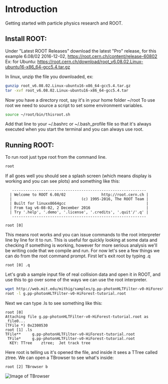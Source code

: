 # Introduction
Getting started with particle physics research and ROOT. 

## Install ROOT: 
Under "Latest ROOT Releases" download the latest "Pro" release, for this example 6.08/02 2016-12-02, https://root.cern.ch/content/release-60802
Ex: for Ubuntu: https://root.cern.ch/download/root_v6.08.02.Linux-ubuntu16-x86_64-gcc5.4.tar.gz

In linux, unzip the file you downloaded, ex:
```bash
gunzip root_v6.08.02.Linux-ubuntu16-x86_64-gcc5.4.tar.gz 
tar -xvf root_v6.08.02.Linux-ubuntu16-x86_64-gcc5.4.tar
```
Now you have a directory root, say it's in your home folder ~/root
To use root we need to source a script to set some environment variables. 
```bash
source ~/root/bin/thisroot.sh
```
Add that line to your ~/.bashrc or ~/.bash_profile file so that it's always executed when you start the terminal and you can always use root. 

## Running ROOT:
To run root just type root from the command line. 
```bash
root
```
If all goes well you should see a splash screen (which means display is working and you can see plots) and something like this:
```
   ------------------------------------------------------------
  | Welcome to ROOT 6.08/02                http://root.cern.ch |
  |                               (c) 1995-2016, The ROOT Team |
  | Built for linuxx8664gcc                                    |
  | From tag v6-08-02, 2 December 2016                         |
  | Try '.help', '.demo', '.license', '.credits', '.quit'/'.q' |
   ------------------------------------------------------------

root [0]
```
This means root works and you can issue commands to the root interpreter line by line for it to run. This is useful for quickly looking at some data and checking if something is working, however for more serious analysis we'll be writing code that we compile and run. For now let's see a few things we can do from the root command prompt. First let's exit root by typing .q
```
root [0] .q
```
Let's grab a sample input file of real collision data and open it in ROOT, and use this to go over some of the ways we can use the root interpreter. 
```bash
wget http://web.mit.edu/mithig/samples/g.pp-photonHLTFilter-v0-HiForest-tutorial.root
root -l g.pp-photonHLTFilter-v0-HiForest-tutorial.root
```
Next we can type .ls to see something like this:
```
root [0] 
Attaching file g.pp-photonHLTFilter-v0-HiForest-tutorial.root as _file0...
(TFile *) 0x2300530
root [1] .ls
TFile**		g.pp-photonHLTFilter-v0-HiForest-tutorial.root	
 TFile*		g.pp-photonHLTFilter-v0-HiForest-tutorial.root	
  KEY: TTree	ztree;	Jet track tree
```
Here root is telling us it's opened the file, and inside it sees a TTree called ztree. We can open a TBrowser to see what's inside:
```
root [2] TBrowser b
```
![Image of TBrowser](http://web.mit.edu/mithig/tutorial/tbrowser-example.png)



